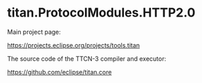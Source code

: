 # titan.ProtocolModules.HTTP2.0

Main project page:

https://projects.eclipse.org/projects/tools.titan

The source code of the TTCN-3 compiler and executor:

https://github.com/eclipse/titan.core
